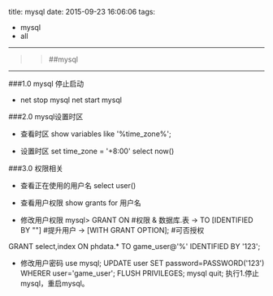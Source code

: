 title: mysql
date: 2015-09-23 16:06:06
tags:
- mysql
- all
---
>> ##mysql

***

###1.0 mysql 停止启动
 * net stop mysql
   net start mysql

###2.0 mysql设置时区
 * 查看时区
   show variables like '%time_zone%'; 
   
 * 设置时区
    set time_zone = '+8:00'
    select now() 

###3.0 权限相关
 * 查看正在使用的用户名
 select user()
 
 * 查看用户权限
 show grants for 用户名
 
 * 修改用户权限
 mysql> GRANT <privileges> ON <what> #权限 & 数据库.表
 -> TO <user> [IDENTIFIED BY "<password>"] #提升用户
 -> [WITH GRANT OPTION]; #可否授权

 GRANT select,index ON phdata.*
 TO game_user@'%' IDENTIFIED BY '123';
 
 * 修改用户密码
 use mysql;
 UPDATE user SET password=PASSWORD('123') WHERER user='game_user';
 FLUSH PRIVILEGES;
 mysql quit;
 执行1.停止mysql，重启mysql。
    
